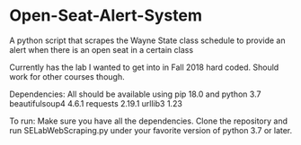 # Open-Seat-Alert-System
A python script that scrapes the Wayne State class schedule to provide an alert when there is an open seat in a certain class

Currently has the lab I wanted to get into in Fall 2018 hard coded. Should work for other courses though.

Dependencies:
All should be available using pip 18.0 and python 3.7
beautifulsoup4 4.6.1
requests 2.19.1
urllib3 1.23

To run:
Make sure you have all the dependencies.
Clone the repository and run SELabWebScraping.py under your favorite version of python 3.7 or later.
